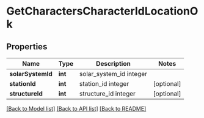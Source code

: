 # GetCharactersCharacterIdLocationOk

## Properties
Name | Type | Description | Notes
------------ | ------------- | ------------- | -------------
**solarSystemId** | **int** | solar_system_id integer | 
**stationId** | **int** | station_id integer | [optional] 
**structureId** | **int** | structure_id integer | [optional] 

[[Back to Model list]](../README.md#documentation-for-models) [[Back to API list]](../README.md#documentation-for-api-endpoints) [[Back to README]](../README.md)


